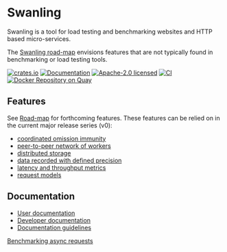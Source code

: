 # Swanling

Swanling is a tool for load testing and benchmarking websites and HTTP based micro-services.

The [Swanling road-map](#road-map) envisions features that are not typically found in benchmarking or load testing tools.

[![crates.io](https://img.shields.io/crates/v/swanling.svg)](https://crates.io/crates/swanling)
[![Documentation](https://docs.rs/swanling/badge.svg)](https://docs.rs/swanling)
[![Apache-2.0 licensed](https://img.shields.io/crates/l/swanling.svg)](./LICENSE)
[![CI](https://github.com/BegleyBrothers/swanling/workflows/CI/badge.svg)](https://github.com/begleybrothers/swanling/actions?query=workflow%3ACI)
[![Docker Repository on Quay](https://quay.io/repository/begleybrothers/swanling/status "Docker Repository on Quay")](https://quay.io/repository/begleybrothers/swanling)

## Features

See [Road-map](#road-map) for forthcoming features.
These features can be relied on in the current major release series (v0):

- [coordinated omission immunity](https://swanling.io/co-immunity)
- [peer-to-peer network of workers](https://libp2p.io/)
- [distributed storage](https://raft.github.io/)
- [data recorded with defined precision](http://hdrhistogram.org/)
- [latency and throughput metrics](https://swanling.io/metrics)
- [request models](https://swanling.io/metrics)

## Documentation

- [User documentation](https://swanling.io)
- [Developer documentation](https://swanling.io/developers)
- [Documentation guidelines](https://www.tangramvision.com/blog/making-great-docs-with-rustdoc#goals-of-documentation)

[Benchmarking async requests](https://pkolaczk.github.io/benchmarking-cassandra-with-rust-streams/)
